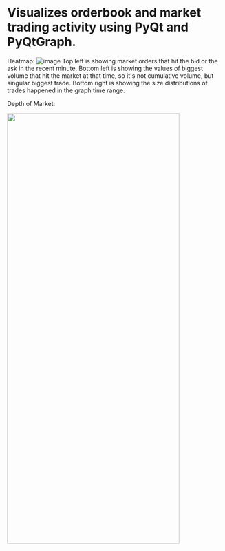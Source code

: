 # Visualizes orderbook and market trading activity using PyQt and PyQtGraph.
Heatmap:
![image](https://github.com/akenshaw/btcusdt-orderflow/assets/63060680/4dfc2ccf-cdae-4fe1-8731-0e059b1522a2)
Top left is showing market orders that hit the bid or the ask in the recent minute. Bottom left is showing the values of biggest volume that hit the market at that time, so it's not cumulative volume, but singular biggest trade. Bottom right is showing the size distributions of trades happened in the graph time range. 

Depth of Market:

<img src="https://github.com/akenshaw/btcusdt-orderflow/assets/63060680/43b468b1-1f3e-4f74-8b72-22eeafc723c2" width="400" height="1000">


